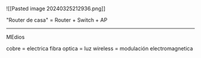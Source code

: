 ![[Pasted image 20240325212936.png]]

"Router de casa" = Router + Switch + AP

---
MEdios

cobre = electrica
fibra optica = luz
wireless = modulación electromagnetica

